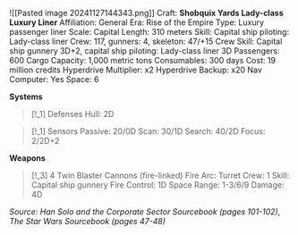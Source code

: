 ![[Pasted image 20241127144343.png]]
Craft: **Shobquix Yards Lady-class Luxury Liner**
Affiliation: General
Era: Rise of the Empire
Type: Luxury passenger liner
Scale: Capital
Length: 310 meters
Skill: Capital ship piloting: Lady-class liner
Crew: 117, gunners: 4, skeleton: 47/+15
Crew Skill: Capital ship gunnery 3D+2, capital ship piloting: Lady-class liner 3D
Passengers: 600
Cargo Capacity: 1,000 metric tons
Consumables: 300 days
Cost: 19 million credits
Hyperdrive Multiplier: x2
Hyperdrive Backup: x20
Nav Computer: Yes
Space: 6

**Systems**
> [!_1] Defenses
> Hull: 2D

> [!_1] Sensors
> Passive: 20/0D
> Scan: 30/1D
> Search: 40/2D
> Focus: 2/2D+2

**Weapons**
> [!_3] 4 Twin Blaster Cannons (fire-linked)
> Fire Arc: Turret
> Crew: 1
> Skill: Capital ship gunnery
> Fire Control: 1D
> Space Range: 1-3/6/9
> Damage: 4D


*Source: Han Solo and the Corporate Sector Sourcebook (pages 101-102), The Star Wars Sourcebook (pages 47-48)*
